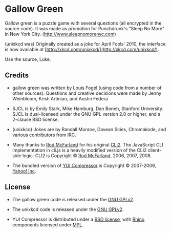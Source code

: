 Gallow Green
=========

Gallow green is a puzzle game with several questions (all encrypted in the source code). It was made as promotion for Punchdrunk's "Sleep No More" in New York City. (http://www.sleepnomorenyc.com)

(unixkcd was) Originally created as a joke for April Fools' 2010, the interface is now available at [http://xkcd.com/unixkcd/](http://xkcd.com/unixkcd/).

Use the source, Luke.

Credits
-------
* gallow green was written by Louis Fogel (using code from a number of other sources). Questions and creative decisions were made by Jenny Weinbloom, Kristi Artinian, and Austin Federa
 
* SJCL is by Emily Stark, Mike Hamburg, Dan Boneh, Stanford University. SJCL is dual-licensed under the GNU GPL version 2.0 or higher, and a
2-clause BSD license.

* (unixkcd) Jokes are by Randall Munroe, Davean Scies, Chromakode, and various contributors from IRC.

* Many thanks to [Rod McFarland](http://thrind.xamai.ca/) for his original [CLI2](http://code.google.com/p/wordpress-cli/). The JavaScript CLI implementation in cli.js is a heavily modified version of the CLI2 client-side logic. CLI2 is Copyright © [Rod McFarland](http://thrind.xamai.ca/), 2006, 2007, 2008.

* The bundled version of [YUI Compressor](http://developer.yahoo.com/yui/compressor/) is  Copyright © 2007-2009, [Yahoo! Inc](http://yahoo.com). 


License
-------
* The gallow green code is released under  the [GNU GPLv2](http://www.gnu.org/licenses/gpl-2.0.html).

* The unixkcd code is released under  the [GNU GPLv2](http://www.gnu.org/licenses/gpl-2.0.html).

* YUI Compressor is distributed under a [BSD license](http://developer.yahoo.com/yui/license.html), with [Rhino](http://www.mozilla.org/rhino/) components licensed under [MPL](http://www.mozilla.org/MPL/).
